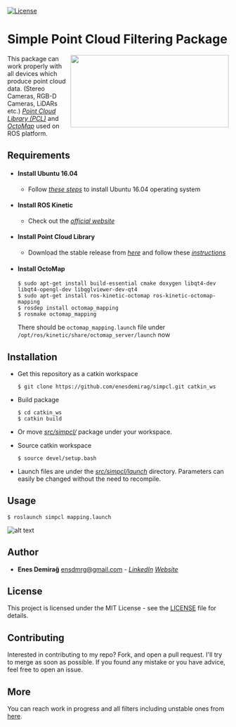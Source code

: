 [![License](http://img.shields.io/:license-mit-blue.svg?style=flat-square)](http://enesdemirag.mit-license.org)

# Simple Point Cloud Filtering Package
<img align="right" src="https://github.com/enesdemirag/simpcl/raw/internship/images/simpcl.png" height="165" width="360">

This package can work properly with all devices which produce point cloud data. (Stereo Cameras, RGB-D Cameras, LiDARs etc.) *[Point Cloud Library (PCL)](https://github.com/PointCloudLibrary/pcl)* and *[OctoMap](https://github.com/OctoMap/octomap_mapping)* used on ROS platform.

## Requirements

* #### Install Ubuntu 16.04
    * Follow *[these steps](https://tutorials.ubuntu.com/tutorial/tutorial-install-ubuntu-desktop)* to install Ubuntu 16.04 operating system

* #### Install ROS Kinetic
    * Check out the *[official website](http://wiki.ros.org/kinetic/Installation)*

* #### Install Point Cloud Library
    * Download the stable release from *[here](https://github.com/PointCloudLibrary/pcl/releases)* and follow these *[instructions](http://www.pointclouds.org/documentation/tutorials/compiling_pcl_posix.php)*

* #### Install OctoMap
    ```
    $ sudo apt-get install build-essential cmake doxygen libqt4-dev libqt4-opengl-dev libqglviewer-dev-qt4
    $ sudo apt-get install ros-kinetic-octomap ros-kinetic-octomap-mapping
    $ rosdep install octomap_mapping
    $ rosmake octomap_mapping
    ```

    There should be ```octomap_mapping.launch``` file under ```/opt/ros/kinetic/share/octomap_server/launch``` now

## Installation

* Get this repository as a catkin workspace
    ```
    $ git clone https://github.com/enesdemirag/simpcl.git catkin_ws
    ```

* Build package
    ```
    $ cd catkin_ws
    $ catkin build
    ```

* Or move *[src/simpcl/](https://github.com/enesdemirag/simpcl/tree/simpcl/src/simpcl)* package under your workspace.

* Source catkin workspace
    ```
    $ source devel/setup.bash
    ```

* Launch files are under the *[src/simpcl/launch](https://github.com/enesdemirag/simpcl/tree/simpcl/src/simpcl/launch)* directory. Parameters can easily be changed without the need to recompile.

## Usage

```
$ roslaunch simpcl mapping.launch
```

![alt text](https://github.com/enesdemirag/simpcl/raw/internship/images/icp.gif "Mapping with ICP")

## Author

* **Enes Demirağ** <ensdmrg@gmail.com> - *[LinkedIn](https://www.linkedin.com/in/enesdemirag/)* *[Website](https://enesdemirag.github.io)*

## License

This project is licensed under the MIT License - see the [LICENSE](LICENSE) file for details.

## Contributing

Interested in contributing to my repo? Fork, and open a pull request. I'll try to merge as soon as possible. If you found any mistake or you have advice, feel free to open an issue.

## More

You can reach work in progress and all filters including unstable ones from [here](https://github.com/enesdemirag/simpcl/tree/internship).